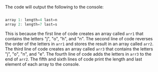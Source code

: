 The code will output the following to the console:

```javascript

array 1: length=4 last=n
array 2: length=7 last=s
```


This is because the first line of code creates an array called `arr1` that contains the letters "j", "o", "h", and "n". The second line of code reverses the order of the letters in `arr1` and stores the result in an array called `arr2`. The third line of code creates an array called `arr3` that contains the letters "j", "o", "n", and "e". The fourth line of code adds the letters in `arr3` to the end of `arr2`. The fifth and sixth lines of code print the length and last element of each array to the console.